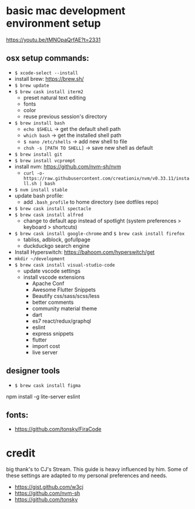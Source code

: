 # basic mac development environment setup
https://youtu.be/tMNOpaQrfAE?t=2331

## osx setup commands: 

 - `$ xcode-select --install`
 - install brew: https://brew.sh/
 - `$ brew update`
 - `$ brew cask install iterm2`
   - preset natural text editing
   - fonts
   - color
   - reuse previous session's directory
 - `$ brew install bash` 
   - `echo $SHELL` -> get the default shell path
   - `which bash` -> get the installed shell path
   - `$ nano /etc/shells` -> add new shell to file
   - `chsh -s [PATH TO SHELL]` -> save new shell as default
 - `$ brew install git`
 - `$ brew install vcprompt`
 - install nvm: https://github.com/nvm-sh/nvm 
   - `curl -o- https://raw.githubusercontent.com/creationix/nvm/v0.33.11/install.sh | bash` 
 - `$ nvm install stable` 
 - update bash profile: 
   - add `.bash_profile` to home directory (see dotfiles repo)
 - `$ brew cask install spectacle`
 - `$ brew cask install alfred`
   - change to default app instead of spotlight  (system preferences > keyboard > shortcuts)
 - `$ brew cask install google-chrome` and `$ brew cask install firefox`
   - tabliss, adblock, gofullpage
   - duckduckgo search engine
 - Install Hyperswitch: https://bahoom.com/hyperswitch/get
 - `mkdir ~/development`
 - `$ brew cask install visual-studio-code`
   - update vscode settings
   - install vscode extensions 
     - Apache Conf
     - Awesome Flutter Snippets
     - Beautify css/sass/scss/less
     - better comments
     - community material theme
     - dart
     - es7 react/redux/graphql
     - eslint
     - express snippets
     - flutter
     - import cost
     - live server
  


## designer tools
 - `$ brew cask install figma`



npm install -g lite-server eslint




## fonts:

 - https://github.com/tonsky/FiraCode


# credit

big thank's to CJ's Stream. This guide is heavy influenced by him. Some of these settings are adapted to my personal preferences and needs.

- https://gist.github.com/w3cj
- https://github.com/nvm-sh
- https://github.com/tonsky

